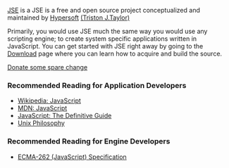 [JSE](https://github.com/hypersoft/jse/wiki/About-JSE) is a
JSE is a free and open source project conceptualized and maintained by
[Hypersoft](https://github.com/hypersoft/)
[(Triston J.Taylor)](mailto:pc.wiz.tt@gmail.com)

Primarily, you would use JSE much the same way you would use any scripting
engine; to create system specific applications written in JavaScript. You can
get started with JSE right away by going to the
[Download](https://github.com/hypersoft/jse/wiki/Download) page where you can
learn how to acquire and build the source.

[Donate some spare change](https://www.paypal.com/cgi-bin/webscr?cmd=_s-xclick&hosted_button_id=DG3H6F8DSG4BC)

### Recommended Reading for Application Developers
* [Wikipedia: JavaScript](http://en.wikipedia.org/wiki/JavaScript)
* [MDN: JavaScript](https://developer.mozilla.org/en-US/docs/Web/JavaScript)
* [JavaScript: The Definitive Guide](http://www.amazon.com/JavaScript-Definitive-Guide-David-Flanagan/dp/0596000480)
* [Unix Philosophy](http://en.wikipedia.org/wiki/Unix_philosophy)

### Recommended Reading for Engine Developers
* [ECMA-262 (JavaScript) Specification](http://www.ecma-international.org/publications/files/ECMA-ST/Ecma-262.pdf)
